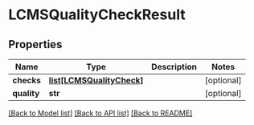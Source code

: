 # LCMSQualityCheckResult

## Properties
Name | Type | Description | Notes
------------ | ------------- | ------------- | -------------
**checks** | [**list[LCMSQualityCheck]**](LCMSQualityCheck.md) |  | [optional] 
**quality** | **str** |  | [optional] 

[[Back to Model list]](../README.md#documentation-for-models) [[Back to API list]](../README.md#documentation-for-api-endpoints) [[Back to README]](../README.md)

